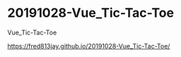 # 20191028-Vue_Tic-Tac-Toe
 Vue_Tic-Tac-Toe

https://fred813jay.github.io/20191028-Vue_Tic-Tac-Toe/
